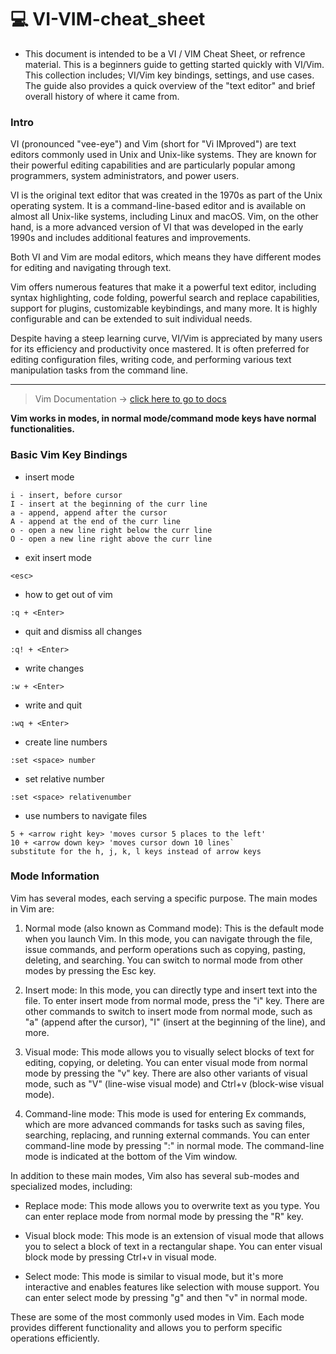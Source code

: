 # 💻 VI-VIM-cheat_sheet

- This document is intended to be a VI / VIM Cheat Sheet, or refrence material. This is a beginners guide to getting started quickly with VI/Vim. This collection includes; VI/Vim key bindings, settings, and use cases. The guide also provides a quick overview of the "text editor" and brief overall history of where it came from. 

### Intro
VI (pronounced "vee-eye") and Vim (short for "Vi IMproved") are text editors commonly used in Unix and Unix-like systems. They are known for their powerful editing capabilities and are particularly popular among programmers, system administrators, and power users.

VI is the original text editor that was created in the 1970s as part of the Unix operating system. It is a command-line-based editor and is available on almost all Unix-like systems, including Linux and macOS. Vim, on the other hand, is a more advanced version of VI that was developed in the early 1990s and includes additional features and improvements.

Both VI and Vim are modal editors, which means they have different modes for editing and navigating through text.

Vim offers numerous features that make it a powerful text editor, including syntax highlighting, code folding, powerful search and replace capabilities, support for plugins, customizable keybindings, and many more. It is highly configurable and can be extended to suit individual needs.

Despite having a steep learning curve, VI/Vim is appreciated by many users for its efficiency and productivity once mastered. It is often preferred for editing configuration files, writing code, and performing various text manipulation tasks from the command line.
________________________________________________
> Vim Documentation -> [click here to go to docs](https://www.vim.org/docs.php)

<strong>Vim works in modes, in normal mode/command mode keys have normal functionalities.</strong>

### Basic Vim Key Bindings

- insert mode
```
i - insert, before cursor
I - insert at the beginning of the curr line
a - append, append after the cursor
A - append at the end of the curr line
o - open a new line right below the curr line
O - open a new line right above the curr line 
```

- exit insert mode
```
<esc>
```
- how to get out of vim
```
:q + <Enter>
```
- quit and dismiss all changes
```
:q! + <Enter>
```
- write changes
```
:w + <Enter>
```
- write and quit
```
:wq + <Enter>
```
- create line numbers
```
:set <space> number
```
- set relative number
```
:set <space> relativenumber
```
- use numbers to navigate files
```
5 + <arrow right key> 'moves cursor 5 places to the left'
10 + <arrow down key> 'moves cursor down 10 lines`
substitute for the h, j, k, l keys instead of arrow keys
```



### Mode Information

Vim has several modes, each serving a specific purpose. The main modes in Vim are:

1. Normal mode (also known as Command mode): This is the default mode when you launch Vim. In this mode, you can navigate through the file, issue commands, and perform operations such as copying, pasting, deleting, and searching. You can switch to normal mode from other modes by pressing the Esc key.

2. Insert mode: In this mode, you can directly type and insert text into the file. To enter insert mode from normal mode, press the "i" key. There are other commands to switch to insert mode from normal mode, such as "a" (append after the cursor), "I" (insert at the beginning of the line), and more.

3. Visual mode: This mode allows you to visually select blocks of text for editing, copying, or deleting. You can enter visual mode from normal mode by pressing the "v" key. There are also other variants of visual mode, such as "V" (line-wise visual mode) and Ctrl+v (block-wise visual mode).

4. Command-line mode: This mode is used for entering Ex commands, which are more advanced commands for tasks such as saving files, searching, replacing, and running external commands. You can enter command-line mode by pressing ":" in normal mode. The command-line mode is indicated at the bottom of the Vim window.

In addition to these main modes, Vim also has several sub-modes and specialized modes, including:

- Replace mode: This mode allows you to overwrite text as you type. You can enter replace mode from normal mode by pressing the "R" key.

- Visual block mode: This mode is an extension of visual mode that allows you to select a block of text in a rectangular shape. You can enter visual block mode by pressing Ctrl+v in visual mode.

- Select mode: This mode is similar to visual mode, but it's more interactive and enables features like selection with mouse support. You can enter select mode by pressing "g" and then "v" in normal mode.

These are some of the most commonly used modes in Vim. Each mode provides different functionality and allows you to perform specific operations efficiently.